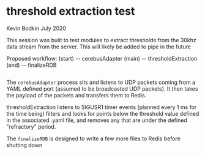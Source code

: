 # threshold extraction test

Kevin Bodkin
July 2020

This session was built to test modules to extract thresholds from the 30khz data stream from the server. This will likely be added to pipe in the future


Proposed workflow:
(start) -- cerebusAdapter
(main) -- thresholdExtraction 
(end) -- finalizeRDB
```
```


The `cerebusAdapter` process sits and listens to UDP packets coming from a YAML defined port (assumed to be broadcasted UDP packets). 
It then takes the payload of the packets and transfers them to Redis.

thresholdExtraction listens to SIGUSR1 timer events (planned every 1 ms for the time being) filters and looks for points below the threshold value defined in the associated .yaml file, and removes any that are under the defined "refractory" period.


The `finalizeRDB` is designed to write a few more files to Redis before shutting down
